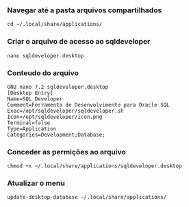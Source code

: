 ### Navegar até a pasta arquivos compartilhados
```
cd ~/.local/share/applications/
```
### Criar o arquivo de acesso ao sqldeveloper
```
nano sqldeveloper.desktop
```

### Conteudo do arquivo
```
GNU nano 7.2 sqldeveloper.desktop                            
[Desktop Entry]
Name=SQL Developer
Comment=Ferramenta de Desenvolvimento para Oracle SQL
Exec=/opt/sqldeveloper/sqldeveloper.sh
Icon=/opt/sqldeveloper/icon.png
Terminal=false
Type=Application
Categories=Development;Database;
```

### Conceder as permições ao arquivo
```
chmod +x ~/.local/share/applications/sqldeveloper.desktop
```

### Atualizar o menu
```
update-desktop-database ~/.local/share/applications/
```
